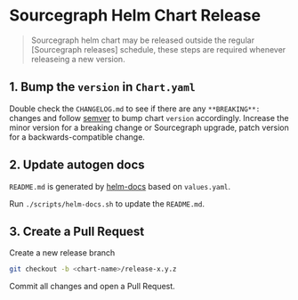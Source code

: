 # Sourcegraph Helm Chart Release

> Sourcegraph helm chart may be released outside the regular [Sourcegraph releases] schedule, these steps are required whenever releaseing a new version.

## 1. Bump the `version` in `Chart.yaml`

Double check the `CHANGELOG.md` to see if there are any `**BREAKING**:` changes and follow [semver] to bump chart `version` accordingly. Increase the minor version for a breaking change or Sourcegraph upgrade, patch version for a backwards-compatible change.

## 2. Update autogen docs

`README.md` is generated by [helm-docs] based on `values.yaml`.

Run `./scripts/helm-docs.sh` to update the `README.md`.

## 3. Create a Pull Request

Create a new release branch

```sh
git checkout -b <chart-name>/release-x.y.z
```

Commit all changes and open a Pull Request.

[semver]: https://semver.org/
[sourcegraph release]: https://handbook.sourcegraph.com/departments/product-engineering/engineering/process/releases/
[helm-docs]: https://github.com/norwoodj/helm-docs
